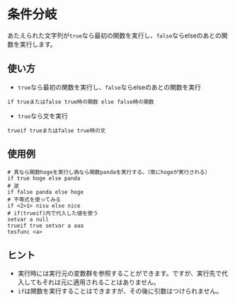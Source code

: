 # 条件分岐
あたえられた文字列が`true`なら最初の関数を実行し、`false`ならelseのあとの関数を実行します。
## 使い方
- `true`なら最初の関数を実行し、`false`ならelseのあとの関数を実行
```
if trueまたはfalse true時の関数 else false時の関数
```
- `true`なら文を実行
```
trueif trueまたはfalse true時の文
```
## 使用例
```
# 真なら関数hogeを実行し偽なら関数pandaを実行する。（常にhogeが実行される）
if true hoge else panda
# 逆
if false panda else hoge
# 不等式を使ってみる
if <2>1> nisu else nice
# if(trueif)内で代入した値を使う
setvar a null
trueif true setvar a aaa
tesfunc <a>
```
## ヒント
- 実行時には実行元の変数群を参照することができます。ですが、実行先で代入してもそれは元に適用されることはありません。
- `if`は関数を実行することはできますが、その後に引数はつけられません。